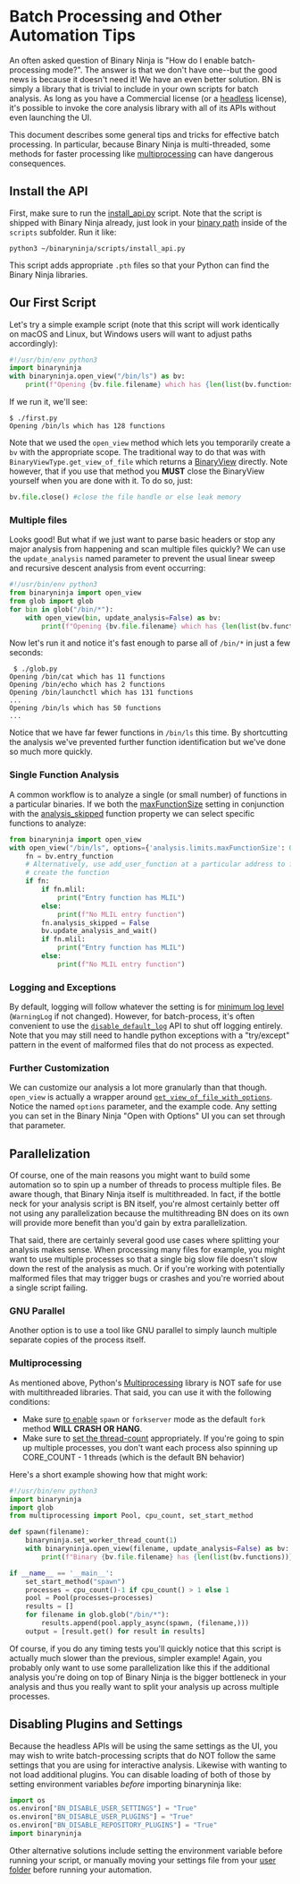 # Batch Processing and Other Automation Tips

An often asked question of Binary Ninja is "How do I enable batch-processing mode?". The answer is that we don't have one--but the good news is because it doesn't need it! We have an even better solution. BN is simply a library that is trivial to include in your own scripts for batch analysis. As long as you have a Commercial license (or a [headless](https://binary.ninja/purchase/#container:~:text=This%20works%20especially%20well%20with%20our,that%20are%20designed%20for%20headless%2Donly%20installs.) license), it's possible to invoke the core analysis library with all of its APIs without even launching the UI.

This document describes some general tips and tricks for effective batch processing. In particular, because Binary Ninja is multi-threaded, some methods for faster processing like [multiprocessing](https://docs.python.org/3/library/multiprocessing.html) can have dangerous consequences.

## Install the API

First, make sure to run the [install_api.py](https://github.com/Vector35/binaryninja-api/tree/dev/scripts) script. Note that the script is shipped with Binary Ninja already, just look in your [binary path](../guide/#binary-path) inside of the `scripts` subfolder. Run it like:

```
python3 ~/binaryninja/scripts/install_api.py
```

This script adds appropriate `.pth` files so that your Python can find the Binary Ninja libraries.

## Our First Script

Let's try a simple example script (note that this script will work identically on macOS and Linux, but Windows users will want to adjust paths accordingly):

```python
#!/usr/bin/env python3
import binaryninja
with binaryninja.open_view("/bin/ls") as bv:
	print(f"Opening {bv.file.filename} which has {len(list(bv.functions))} functions")
```

If we run it, we'll see:

```
$ ./first.py
Opening /bin/ls which has 128 functions
```

Note that we used the `open_view` method which lets you temporarily create a `bv` with the appropriate scope. The traditional way to do that was with `BinaryViewType.get_view_of_file` which returns a [BinaryView](https://api.binary.ninja/binaryninja.binaryview.BinaryView.html#binaryninja.binaryview.BinaryView) directly. Note however, that if you use that method you **MUST** close the BinaryView yourself when you are done with it. To do so, just:

```python
bv.file.close() #close the file handle or else leak memory
```

### Multiple files

Looks good! But what if we just want to parse basic headers or stop any major analysis from happening and scan multiple files quickly? We can use the `update_analysis` named parameter to prevent the usual linear sweep and recursive descent analysis from event occurring:

```python
#!/usr/bin/env python3
from binaryninja import open_view
from glob import glob
for bin in glob("/bin/*"):
	with open_view(bin, update_analysis=False) as bv:
		print(f"Opening {bv.file.filename} which has {len(list(bv.functions))} functions")
```

Now let's run it and notice it's fast enough to parse all of `/bin/*` in just a few seconds:

```
 $ ./glob.py
Opening /bin/cat which has 11 functions
Opening /bin/echo which has 2 functions
Opening /bin/launchctl which has 131 functions
...
Opening /bin/ls which has 50 functions
...
```

Notice that we have far fewer functions in `/bin/ls` this time. By shortcutting the analysis we've prevented further function identification but we've done so much more quickly.

### Single Function Analysis

A common workflow is to analyze a single (or small number) of functions in a particular binaries. If we both the [maxFunctionSize](https://docs.binary.ninja/getting-started.html#analysis.limits.maxFunctionSize) setting in conjunction with the [analysis_skipped](https://api.binary.ninja/binaryninja.function-module.html#binaryninja.function.Function.analysis_skipped) function property we can select specific functions to analyze:

```python
from binaryninja import open_view
with open_view("/bin/ls", options={'analysis.limits.maxFunctionSize': 0}) as bv:
    fn = bv.entry_function
    # Alternatively, use add_user_function at a particular address to first
    # create the function
    if fn:
        if fn.mlil:
            print("Entry function has MLIL")
        else:
            print(f"No MLIL entry function")
        fn.analysis_skipped = False
        bv.update_analysis_and_wait()
        if fn.mlil:
            print("Entry function has MLIL")
        else:
            print(f"No MLIL entry function")
```

### Logging and Exceptions

By default, logging will follow whatever the setting is for [minimum log level]([https://docs.binary.ninja/guide/settings.html#all-settings](https://docs.binary.ninja/guide/settings.html#python.log.minLevel)) (`WarningLog` if not changed). However, for batch-process, it's often convenient to use the [`disable_default_log`](https://api.binary.ninja/index.html#binaryninja.disable_default_log) API to shut off logging entirely. Note that you may still need to handle python exceptions with a "try/except" pattern in the event of malformed files that do not process as expected.

### Further Customization

We can customize our analysis a lot more granularly than that though. `open_view` is actually a wrapper around [`get_view_of_file_with_options`](https://api.binary.ninja/binaryninja.binaryview-module.html#binaryninja.binaryview.BinaryViewType.get_view_of_file_with_options). Notice the named `options` parameter, and the example code. Any setting you can set in the Binary Ninja "Open with Options" UI you can set through that parameter.

## Parallelization

Of course, one of the main reasons you might want to build some automation so to spin up a number of threads to process multiple files. Be aware though, that Binary Ninja itself is multithreaded. In fact, if the bottle neck for your analysis script is BN itself, you're almost certainly better off not using any parallelization because the multithreading BN does on its own will provide more benefit than you'd gain by extra parallelization.

That said, there are certainly several good use cases where splitting your analysis makes sense. When processing many files for example, you might want to use multiple processes so that a single big slow file doesn't slow down the rest of the analysis as much. Or if you're working with potentially malformed files that may trigger bugs or crashes and you're worried about a single script failing.

### GNU Parallel

Another option is to use a tool like GNU parallel to simply launch multiple separate copies of the process itself.

### Multiprocessing

As mentioned above, Python's [Multiprocessing](https://docs.python.org/3/library/multiprocessing.html) library is NOT safe for use with multithreaded libraries. That said, you can use it with the following conditions:

- Make sure [to enable](https://docs.python.org/3/library/multiprocessing.html#contexts-and-start-methods) `spawn` or `forkserver` mode as the default `fork` method **WILL CRASH OR HANG**.
- Make sure to [set the thread-count](https://api.binary.ninja/binaryninja.mainthread-module.html#binaryninja.mainthread.set_worker_thread_count) appropriately. If you're going to spin up multiple processes, you don't want each process also spinning up CORE_COUNT - 1 threads (which is the default BN behavior)

Here's a short example showing how that might work:

```python
#!/usr/bin/env python3
import binaryninja
import glob
from multiprocessing import Pool, cpu_count, set_start_method

def spawn(filename):
    binaryninja.set_worker_thread_count(1)
    with binaryninja.open_view(filename, update_analysis=False) as bv:
        print(f"Binary {bv.file.filename} has {len(list(bv.functions))} functions.")

if __name__ == '__main__':
    set_start_method("spawn")
    processes = cpu_count()-1 if cpu_count() > 1 else 1
    pool = Pool(processes=processes)
    results = []
    for filename in glob.glob("/bin/*"):
        results.append(pool.apply_async(spawn, (filename,)))
    output = [result.get() for result in results]
```

Of course, if you do any timing tests you'll quickly notice that this script is actually much slower than the previous, simpler example!  Again, you probably only want to use some parallelization like this if the additional analysis you're doing on top of Binary Ninja is the bigger bottleneck in your analysis and thus you really want to split your analysis up across multiple processes.

## Disabling Plugins and Settings

Because the headless APIs will be using the same settings as the UI, you may wish to write batch-processing scripts that do NOT follow the same settings that you are using for interactive analysis. Likewise with wanting to not load additional plugins. You can disable loading of both of those by setting environment variables _before_ importing binaryninja like:

```python
import os
os.environ["BN_DISABLE_USER_SETTINGS"] = "True"
os.environ["BN_DISABLE_USER_PLUGINS"] = "True"
os.environ["BN_DISABLE_REPOSITORY_PLUGINS"] = "True"
import binaryninja
```

Other alternative solutions include setting the environment variable before running your script, or manually moving your settings file from your [user folder](../getting-started.md#user-folder) before running your automation.

